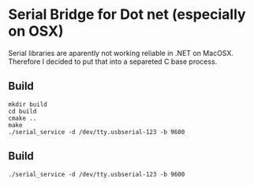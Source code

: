 # Serial Bridge for Dot net (especially on OSX)

Serial libraries are aparently not working reliable in .NET on MacOSX. Therefore I decided to put that into a separeted C base process.


## Build

```console
mkdir build
cd build
cmake ..
make
./serial_service -d /dev/tty.usbserial-123 -b 9600
``` 

## Build

```console
./serial_service -d /dev/tty.usbserial-123 -b 9600
``` 
